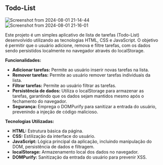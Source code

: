 ## Todo-List 

![Screenshot from 2024-08-01 21-14-44](https://github.com/user-attachments/assets/b12c654e-419d-41b6-84e0-8c444e43e42a)
![Screenshot from 2024-08-01 21-16-01](https://github.com/user-attachments/assets/52a8f52b-1e23-485a-9dfe-ed2841becd86)


Este projeto é um simples aplicativo de lista de tarefas (Todo-List) desenvolvido utilizando as tecnologias HTML, CSS e JavaScript. O objetivo é permitir que o usuário adicione, remova e filtre tarefas, com os dados sendo persistidos localmente no navegador através do localStorage.

**Funcionalidades:**

* **Adicionar tarefas:** Permite ao usuário inserir novas tarefas na lista.
* **Remover tarefas:** Permite ao usuário remover tarefas individuais da lista.
* **Filtrar tarefas:** Permite ao usuário filtrar as tarefas.
* **Persistência de dados:** Utiliza o localStorage para armazenar as tarefas, garantindo que os dados sejam mantidos mesmo após o fechamento do navegador.
* **Segurança:** Emprega o DOMPurify para sanitizar a entrada do usuário, prevenindo a injeção de código malicioso.

**Tecnologias Utilizadas:**

* **HTML:** Estrutura básica da página.
* **CSS:** Estilização da interface do usuário.
* **JavaScript:** Lógica principal da aplicação, incluindo manipulação do DOM, persistência de dados e filtragem.
* **localStorage:** Armazenamento local dos dados no navegador.
* **DOMPurify:** Sanitização da entrada do usuário para prevenir XSS.
